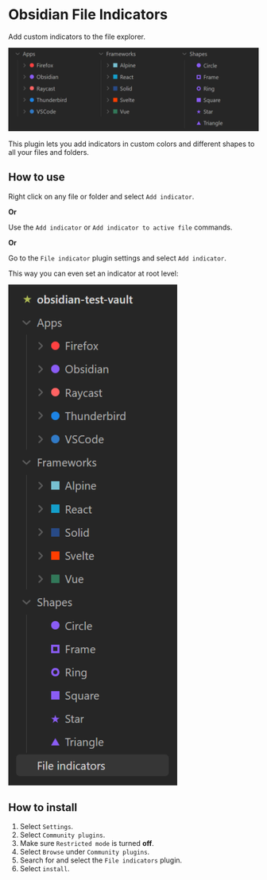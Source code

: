 # Obsidian File Indicators

Add custom indicators to the file explorer.

<img src="https://github.com/JakobMick/obsidian-file-indicators/blob/main/screenshots/horizontal.png?raw=true">

This plugin lets you add indicators in custom colors and different shapes to all your files and folders.

## How to use

Right click on any file or folder and select `Add indicator`.

**Or**

Use the `Add indicator` or `Add indicator to active file` commands.

**Or**

Go to the `File indicator` plugin settings and select `Add indicator`.

This way you can even set an indicator at root level:

<img src="https://github.com/JakobMick/obsidian-file-indicators/blob/main/screenshots/vertical.png?raw=true">

## How to install

1. Select `Settings`.
2. Select `Community plugins`.
3. Make sure `Restricted mode` is turned **off**.
4. Select `Browse` under `Community plugins`.
5. Search for and select the `File indicators` plugin.
6. Select `install`.
